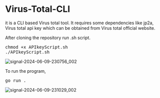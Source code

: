 # Virus-Total-CLI

it is a CLI based Virus total tool. It requires some dependencies like jp2a, Virus total api key which can be obtained from Virus total official website.

After cloning the repository run .sh script.
<pre>chmod +x APIkeyScript.sh
./APIkeyScript.sh</pre>

![signal-2024-06-09-230756_002](https://github.com/Fakechippies/Virus-Total-CLI/assets/126462030/21431a87-25e2-4960-a6ab-ea6900333bdd)


To run the program,
<pre>go run .</pre>

![signal-2024-06-09-231029_002](https://github.com/Fakechippies/Virus-Total-CLI/assets/126462030/abdb3b52-2f52-41ad-bc0b-3e2309079308)
